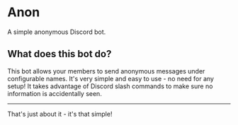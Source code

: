 # Anon

A simple anonymous Discord bot.

## What does this bot do?

This bot allows your members to send anonymous messages under configurable names. It's very simple and easy to use - no need for any setup! It takes advantage of Discord slash commands to make sure no information is accidentally seen.

---

That's just about it - it's that simple!